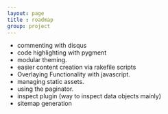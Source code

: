 ```yaml
---
layout: page
title : roadmap
group: project
---
```


- commenting with disqus
- code highlighting with pygment
- modular theming.
- easier content creation via rakefile scripts
- Overlaying Functionality with javascript.
- managing static assets.
- using the paginator.
- inspect plugin (way to inspect data objects mainly)
- sitemap generation
